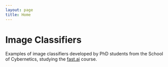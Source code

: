 ```yaml
---
layout: page
title: Home
---
```


# Image Classifiers

Examples of image classifiers developed by PhD students from the School of Cybernetics, studying the [fast.ai](https://course.fast.ai) course.
